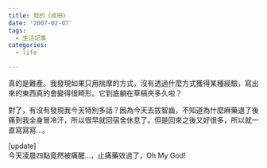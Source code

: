 ```yaml
---
title: 我的《成冊》
date: '2007-02-07'
tags:
  - 生活記事
categories:
  - life

---
```

真的是難產。我發現如果只用揣摩的方式，沒有透過什麼方式獲得某種經驗，寫出來的東西真的會變得很畸形。它到底躺在草稿夾多久啦？  
  
對了，有沒有發現我今天特別多話？因為今天去拔智齒，不知道為什麼麻藥退了後痛到我全身冒冷汗，所以很早就回宿舍休息了。但是回來之後又好很多，所以就一直寫寫寫…。  
  
\[update\]  
今天凌晨四點竟然被痛醒…，止痛藥效過了，Oh My God!